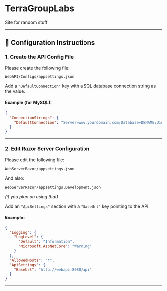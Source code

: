 # TerraGroupLabs
Site for random stuff

---

## 🔧 Configuration Instructions

### 1. Create the API Config File

Please create the following file:

```
WebAPI/Configs/appsettings.json
```

Add a `"DefaultConnection"` key with a SQL database connection string as the value.

#### Example (for MySQL):

```json
{
  "ConnectionStrings": {
    "DefaultConnection": "Server=www.yourdomain.com;Database=DBNAME;Uid=Username;Pwd=Password"
  }
}
```

---

### 2. Edit Razor Server Configuration

Please edit the following file:

```
WebServerRazor/appsettings.json
```

And also:

```
WebServerRazor/appsettings.Development.json
```

*(if you plan on using that)*

Add an `"ApiSettings"` section with a `"BaseUrl"` key pointing to the API.

#### Example:

```json
{
  "Logging": {
    "LogLevel": {
      "Default": "Information",
      "Microsoft.AspNetCore": "Warning"
    }
  },
  "AllowedHosts": "*",
  "ApiSettings": {
    "BaseUrl": "http://webapi:8080/api"
  }
}
```

---
